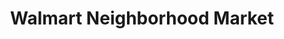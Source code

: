 ---
title: "Walmart Neighborhood Market"
url: /high-point/walmart-neighborhood-market/
shop: Supermarkt
---